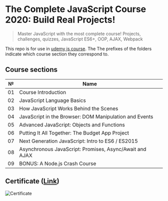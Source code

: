 # The Complete JavaScript Course 2020: Build Real Projects!

> Master JavaScript with the most complete course! Projects, challenges, quizzes, JavaScript ES6+, OOP, AJAX, Webpack

This repo is for use in [udemy js course](https://www.udemy.com/course/the-complete-javascript-course/). The The prefixes of the folders indicate which course section they correspond to.

## Course sections

№  | Name |
------------- | -------------
01  | Course Introduction
02  | JavaScript Language Basics
03  | How JavaScript Works Behind the Scenes
04  | JavaScript in the Browser: DOM Manipulation and Events
05  | Advanced JavaScript: Objects and Functions
06  | Putting It All Together: The Budget App Project
07  | Next Generation JavaScript: Intro to ES6 / ES2015
08  | Asynchronous JavaScript: Promises, Async/Await and AJAX
09  | BONUS: A Node.js Crash Course

## Certificate ([Link](https://www.udemy.com/certificate/UC-QWALZ3LN/))
![Certificate](https://udemy-certificate.s3.amazonaws.com/image/UC-QWALZ3LN.jpg?l=en_US)

